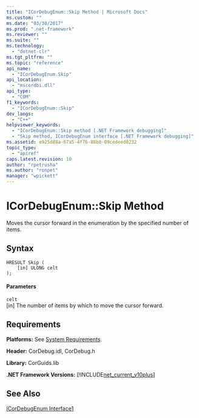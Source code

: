 ```yaml
---
title: "ICorDebugEnum::Skip Method | Microsoft Docs"
ms.custom: ""
ms.date: "03/30/2017"
ms.prod: ".net-framework"
ms.reviewer: ""
ms.suite: ""
ms.technology: 
  - "dotnet-clr"
ms.tgt_pltfrm: ""
ms.topic: "reference"
api_name: 
  - "ICorDebugEnum.Skip"
api_location: 
  - "mscordbi.dll"
api_type: 
  - "COM"
f1_keywords: 
  - "ICorDebugEnum::Skip"
dev_langs: 
  - "C++"
helpviewer_keywords: 
  - "ICorDebugEnum::Skip method [.NET Framework debugging]"
  - "Skip method, ICorDebugEnum interface [.NET Framework debugging]"
ms.assetid: e925d88a-67a5-4f76-88b8-09cedeed0232
topic_type: 
  - "apiref"
caps.latest.revision: 10
author: "rpetrusha"
ms.author: "ronpet"
manager: "wpickett"
---
```

# ICorDebugEnum::Skip Method
Moves the cursor forward in the enumeration by the specified number of items.  
  
## Syntax  
  
```  
HRESULT Skip (  
    [in] ULONG celt  
);  
```  
  
#### Parameters  
 `celt`  
 [in] The number of items by which to move the cursor forward.  
  
## Requirements  
 **Platforms:** See [System Requirements](../../../../docs/framework/get-started/system-requirements.md).  
  
 **Header:** CorDebug.idl, CorDebug.h  
  
 **Library:** CorGuids.lib  
  
 **.NET Framework Versions:** [!INCLUDE[net_current_v10plus](../../../../includes/net-current-v10plus-md.md)]  
  
## See Also  
 [ICorDebugEnum Interface1](../../../../docs/framework/unmanaged-api/debugging/icordebugenum-interface1.md)